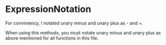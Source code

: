 # ExpressionNotation

For conviniency, I notated unary minus and unary plus as \- and \+.

When using this methods, you must notate unary minus and unary plus as above mentioned for all functions in this file.
